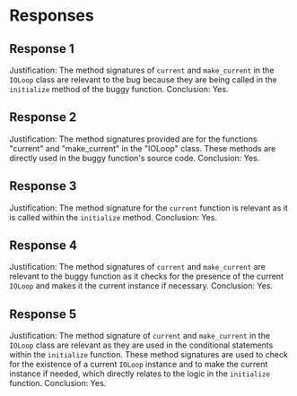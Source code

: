 # Responses
## Response 1
Justification: The method signatures of `current` and `make_current` in the `IOLoop` class are relevant to the bug because they are being called in the `initialize` method of the buggy function.
Conclusion: Yes.

## Response 2
Justification: The method signatures provided are for the functions "current" and "make_current" in the "IOLoop" class. These methods are directly used in the buggy function's source code.
Conclusion: Yes.

## Response 3
Justification: The method signature for the `current` function is relevant as it is called within the `initialize` method.
Conclusion: Yes.

## Response 4
Justification: The method signatures of `current` and `make_current` are relevant to the buggy function as it checks for the presence of the current `IOLoop` and makes it the current instance if necessary.
Conclusion: Yes.

## Response 5
Justification: The method signature of `current` and `make_current` in the `IOLoop` class are relevant as they are used in the conditional statements within the `initialize` function. These method signatures are used to check for the existence of a current `IOLoop` instance and to make the current instance if needed, which directly relates to the logic in the `initialize` function.
Conclusion: Yes.

